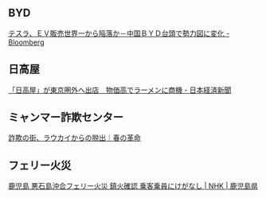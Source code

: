 ## BYD

[テスラ、ＥＶ販売世界一から陥落か－中国ＢＹＤ台頭で勢力図に変化 - Bloomberg](https://www.bloomberg.co.jp/news/articles/2023-12-28/S6AXL6T0AFB400)

## 日高屋

[「日高屋」が東京圏外へ出店　物価高でラーメンに商機 - 日本経済新聞](https://www.nikkei.com/article/DGXZQOUC129WM0S3A211C2000000/)

## ミャンマー詐欺センター

[詐欺の街、ラウカイからの脱出｜春の革命](https://note.com/harunokakumei/n/n57839b910f61)

## フェリー火災

[鹿児島 悪石島沖合フェリー火災 鎮火確認 乗客乗員にけがなし | NHK | 鹿児島県](https://www3.nhk.or.jp/news/html/20231229/k10014303171000.html)
